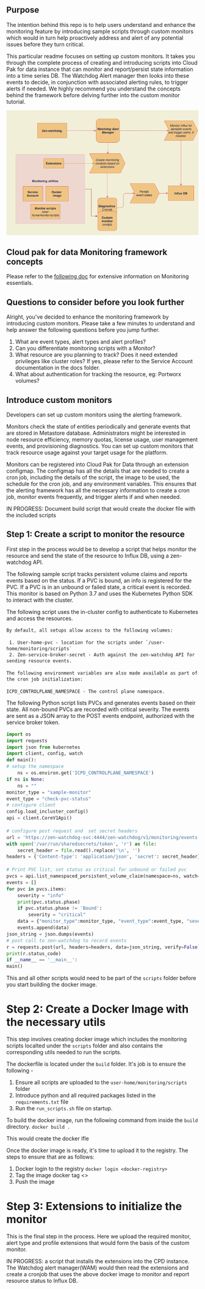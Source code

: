 
## Purpose

The intention behind this repo is to help users understand and enhance the monitoring feature by introducing sample scripts through custom monitors which would in turn help proactively address and alert of any potential issues before they turn critical.

This particular readme focuses on setting up custom monitors. It takes you through the complete process of creating and introducing scripts into Cloud Pak for data instance that can monitor and report/persist state information into a time series DB. The Watchdog Alert manager then looks into these events to decide, in conjunction with associated alerting rules, to trigger alerts if needed. We highly recommend you understand the concepts behind the framework before delving further into the custom monitor tutorial.

![Setup](setup.png)

## Cloud pak for data Monitoring framework concepts

Please refer to the [following doc](Monitoring.md) for extensive information on Monitoring essentials.

## Questions to consider before you look further

Alright, you've decided to enhance the monitoring framework by introducing custom monitors. Please take a few minutes to understand and help answer the following questions before you jump further.
1. What are event types, alert types and alert profiles?
2. Can you differentiate monitoring scripts with a Monitor?
3. What resource are you planning to track? Does it need extended privileges like cluster roles? If yes, please refer to the Service Account documentation in the docs folder.
4. What about authentication for tracking the resource, eg: Portworx volumes?

## Introduce custom monitors

Developers can set up custom monitors using the alerting framework.

Monitors check the state of entities periodically and generate events that are stored in Metastore database. Administrators might be interested in node resource efficiency, memory quotas, license usage, user management events, and provisioning diagnostics. You can set up custom monitors that track resource usage against your target usage for the platform.

Monitors can be registered into Cloud Pak for Data through an extension configmap. The configmap has all the details that are needed to create a cron job, including the details of the script, the image to be used, the schedule for the cron job, and any environment variables. This ensures that the alerting framework has all the necessary information to create a cron job, monitor events frequently, and trigger alerts if and when needed.


IN PROGRESS:
Document build script that would create the docker file with the included scripts 

## Step 1: Create a script to monitor the resource

First step in the process would be to develop a script that helps monitor the resource and send the state of the resource to Influx DB, using a zen-watchdog API.

The following sample script tracks persistent volume claims and reports events based on the status. If a PVC is bound, an info is registered for the PVC. If a PVC is in an unbound or failed state, a critical event is recorded. This monitor is based on Python 3.7 and uses the Kubernetes Python SDK to interact with the cluster.

The following script uses the in-cluster config to authenticate to Kubernetes and access the resources. 

```
By default, all setups allow access to the following volumes:

 1. User-home-pvc - location for the scripts under `/user-home/monitoring/scripts`
 2. Zen-service-broker-secret - Auth against the zen-watchdog API for sending resource events.
 
The following environment variables are also made available as part of the cron job initialization:

ICPD_CONTROLPLANE_NAMESPACE - The control plane namespace.
```

The following Python script lists PVCs and generates events based on their state. All non-bound PVCs are recorded with critical severity. The events are sent as a JSON array to the POST events endpoint, authorized with the service broker token.

```python
import os 
import requests 
import json from kubernetes 
import client, config, watch 
def main(): 
# setup the namespace 
	ns = os.environ.get('ICPD_CONTROLPLANE_NAMESPACE') 
if ns is None: 
	ns = "" 
monitor_type = "sample-monitor" 
event_type = "check-pvc-status" 
# configure client 
config.load_incluster_config() 
api = client.CoreV1Api() 

# configure post request and  set secret headers 
url = 'https://zen-watchdog-svc:4444/zen-watchdog/v1/monitoring/events' 
with open('/var/run/sharedsecrets/token', 'r') as file: 
	secret_header = file.read().replace('\n', '') 
headers = {'Content-type': 'application/json', 'secret': secret_header} 

# Print PVC list, set status as critical for unbound or failed pvc 
pvcs = api.list_namespaced_persistent_volume_claim(namespace=ns, watch=False) 
events = [] 
for pvc in pvcs.items: 
	severity = "info"  
	print(pvc.status.phase) 
	if pvc.status.phase != 'Bound': 
		severity = "critical" 
	data = {"monitor_type":monitor_type, "event_type":event_type, "severity":severity, "metadata":"PVC Bound", "reference":pvc.metadata.name} 
	events.append(data) 
json_string = json.dumps(events) 
# post call to zen-watchdog to record events 
r = requests.post(url, headers=headers, data=json_string, verify=False) 
print(r.status_code) 
if __name__ == '__main__': 
main()
```

This and all other scripts would need to be part of the `scripts` folder before you start building the docker image.

# Step 2: Create a Docker Image with the necessary utils

This step involves creating docker image which includes the monitoring scripts localted under the `scripts` folder and also contains the corresponding utils needed to run the scripts.

The dockerfile is located under the `build` folder. It's job is to ensure the following -

1. Ensure all scripts are uploaded to the `user-home/monitoring/scripts` folder
2. Introduce python and all required packages listed in the `requirements.txt` file
3. Run the `run_scripts.sh` file on startup. 

To build the docker image, run the following command from inside the `build` directory.
`docker build .`

This would create the docker ifle 

Once the docker image is ready, it's time to upload it to the registry. The steps to ensure that are as follows:

1. Docker login to the registry
`docker login <docker-registry>`
2. Tag the image 
docker tag <image-digest> <>
3. Push the image 

# Step 3: Extensions to initialize the monitor

This is the final step in the process. Here we upload the required monitor, alert type and profile extensions that would form the basis of the custom monitor. 

IN PROGRESS: a script that installs the extensions into the CPD instance. The Watchdog alert manager(WAM) would then read the extensions and create a cronjob that uses the above docker image to monitor and report resource status to Influx DB.